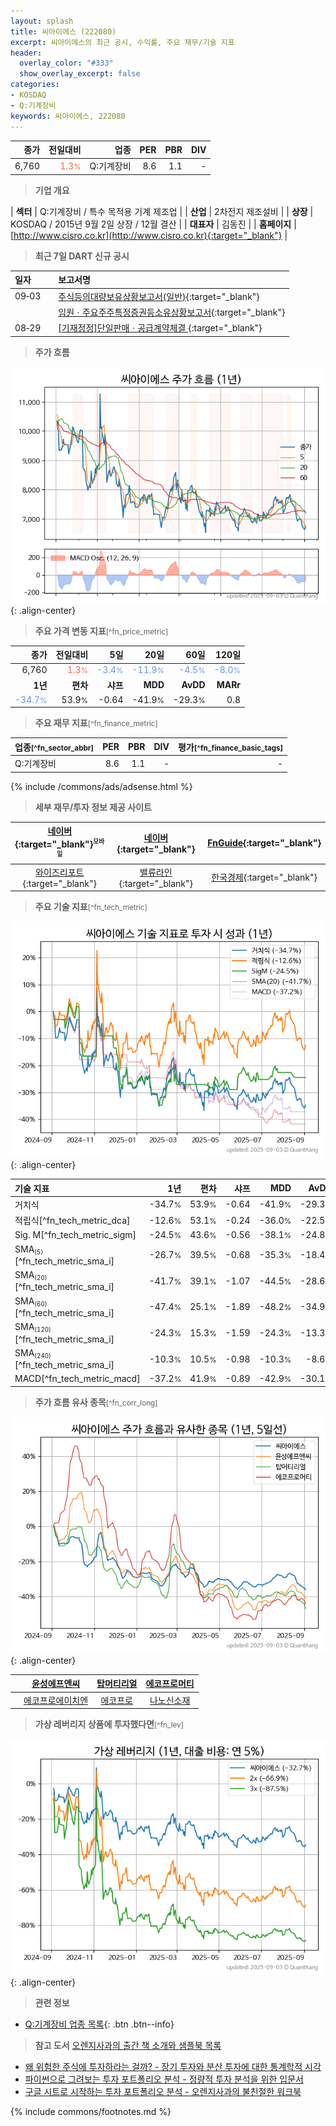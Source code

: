 ```yaml
---
layout: splash
title: 씨아이에스 (222080)
excerpt: 씨아이에스의 최근 공시, 수익률, 주요 재무/기술 지표
header:
  overlay_color: "#333"
  show_overlay_excerpt: false
categories:
- KOSDAQ
- Q:기계장비
keywords: 씨아이에스, 222080
---
```


| **종가** | **전일대비** | **업종** | **PER** | **PBR** | **DIV** |
| -------: | -----------: | -------: | ------: | ------: | ------: |
| 6,760 | <span style="color: tomato">1.3<small>%</small></span> | Q:기계장비 | 8.6 | 1.1 | - |

<!-- more -->


> **기업 개요**<a id="company"></a>

| <span style="white-space:nowrap;">**섹터**</span> | Q:기계장비 / 특수 목적용 기계 제조업 |
| <span style="white-space:nowrap;">**산업**</span> | 2차전지 제조설비 |
| <span style="white-space:nowrap;">**상장**</span> | KOSDAQ / 2015년 9월 2일 상장 / 12월 결산 |
| <span style="white-space:nowrap;">**대표자**</span> | 김동진 |
| <span style="white-space:nowrap;">**홈페이지**</span> | [http://www.cisro.co.kr](http://www.cisro.co.kr){:target="_blank"} |


> **최근 7일 DART 신규 공시**<a id="dart"></a>

| **일자** |      | **보고서명** |
| :------- | :--- | :----------- |
| 09&#x2011;03 | | [주식등의대량보유상황보고서(일반)](https://dart.fss.or.kr/dsaf001/main.do?rcpNo=20250903000170){:target="_blank"} |
|  | | [임원ㆍ주요주주특정증권등소유상황보고서](https://dart.fss.or.kr/dsaf001/main.do?rcpNo=20250903000119){:target="_blank"} |
| 08&#x2011;29 | | [[기재정정]단일판매ㆍ공급계약체결              ](https://dart.fss.or.kr/dsaf001/main.do?rcpNo=20250829900699){:target="_blank"} |


> **주가 흐름**<a id="price"></a>

![222080](/stock/images/222080.png){: .align-center}


> **주요 가격 변동 지표**<small>[^fn_price_metric]</small>

| **종가** | **전일대비** | **5일** | **20일** | **60일** | **120일** |
| -------: | -----------: | ------: | -------: | -------: | --------: |
| 6,760 | <span style="color: tomato">1.3<small>%</small></span> | <span style="color: cornflowerblue">-3.4<small>%</small></span> | <span style="color: cornflowerblue">-11.9<small>%</small></span> | <span style="color: cornflowerblue">-4.5<small>%</small></span> | <span style="color: cornflowerblue">-8.0<small>%</small></span> |
| **1년** | **편차** | **샤프** | **MDD** | **AvDD** | **MARr** |
| <span style="color: cornflowerblue">-34.7<small>%</small></span> | 53.9<small>%</small> | -0.64 | -41.9<small>%</small> | -29.3<small>%</small> | 0.8 |


> **주요 재무 지표**<small>[^fn_finance_metric]</small>

| **업종**<small>[^fn_sector_abbr]</small> | **PER** | **PBR** | **DIV** | **평가**<small>[^fn_finance_basic_tags]</small> |
| :--------------------------------------- | ------: | ------: | ------: | ----------------------------------------------: |
| Q:기계장비 | 8.6 | 1.1 | - | - |



{% include /commons/ads/adsense.html %}

> **세부 재무/투자 정보 제공 사이트**

| [네이버](https://m.stock.naver.com/domestic/stock/222080/finance/summary){:target="_blank"}<sup><small>모바일</small></sup> | [네이버](https://finance.naver.com/item/coinfo.naver?code=222080){:target="_blank"} | [FnGuide](https://comp.fnguide.com/SVO2/ASP/SVD_Invest.asp?gicode=A222080&MenuYn=Y){:target="_blank"} |
| :---: | :---: | :---: |
| [와이즈리포트](https://comp.wisereport.co.kr/company/c1040001.aspx?cmp_cd=222080){:target="_blank"} | [밸류라인](https://www.valueline.co.kr/finance/summary/222080){:target="_blank"} | [한국경제](https://markets.hankyung.com/stock/222080/financial-summary){:target="_blank"} |


> **주요 기술 지표**<small>[^fn_tech_metric]</small>


![222080](/stock/images/222080_tech.png){: .align-center}

| **기술 지표** | **1년** | **편차** | **샤프** | **MDD** | **AvDD** |
| :------------ | ------: | -----------: | -------: | ------: | -------: |
| 거치식 | -34.7<small>%</small> | 53.9<small>%</small> | -0.64 | -41.9<small>%</small> | -29.3<small>%</small> |
| 적립식[^fn_tech_metric_dca] | -12.6<small>%</small> | 53.1<small>%</small> | -0.24 | -36.0<small>%</small> | -22.5<small>%</small> |
| Sig. M[^fn_tech_metric_sigm] | -24.5<small>%</small> | 43.6<small>%</small> | -0.56 | -38.1<small>%</small> | -24.8<small>%</small> |
| SMA<small><sub>(5)</sub></small>[^fn_tech_metric_sma_i] | -26.7<small>%</small> | 39.5<small>%</small> | -0.68 | -35.3<small>%</small> | -18.4<small>%</small> |
| SMA<small><sub>(20)</sub></small>[^fn_tech_metric_sma_i] | -41.7<small>%</small> | 39.1<small>%</small> | -1.07 | -44.5<small>%</small> | -28.6<small>%</small> |
| SMA<small><sub>(60)</sub></small>[^fn_tech_metric_sma_i] | -47.4<small>%</small> | 25.1<small>%</small> | -1.89 | -48.2<small>%</small> | -34.9<small>%</small> |
| SMA<small><sub>(120)</sub></small>[^fn_tech_metric_sma_i] | -24.3<small>%</small> | 15.3<small>%</small> | -1.59 | -24.3<small>%</small> | -13.3<small>%</small> |
| SMA<small><sub>(240)</sub></small>[^fn_tech_metric_sma_i] | -10.3<small>%</small> | 10.5<small>%</small> | -0.98 | -10.3<small>%</small> | -8.6<small>%</small> |
| MACD[^fn_tech_metric_macd] | -37.2<small>%</small> | 41.9<small>%</small> | -0.89 | -42.9<small>%</small> | -30.1<small>%</small> |


> **주가 흐름 유사 종목**<a id="corr"></a><small>[^fn_corr_long]</small>

![222080](/stock/images/222080_corr.png){: .align-center}

|       | [윤성에프앤씨](/372170/) | [탑머티리얼](/360070/) | [에코프로머티](/450080/) |
| :---: | :------------------------------------: | :------------------------------------: | :------------------------------------: |
|       | [에코프로에이치엔](/383310/) | [에코프로](/086520/) | [나노신소재](/121600/) |


> **가상 레버리지 상품에 투자했다면**<a id="2x"></a><small>[^fn_lev]</small>

![222080](/stock/images/222080_2x.png){: .align-center}


> **관련 정보**

- [Q:기계장비 업종 목록](/stats/sector/kosdaq_업종_기계장비_종목/){: .btn .btn--info}

> **참고 도서** [오렌지사과의 출간 책 소개와 샘플북 목록](https://kongdori.tistory.com/691)

- [왜 위험한 주식에 투자하라는 걸까? - 장기 투자와 분산 투자에 대한 통계학적 시각](https://kongdori.tistory.com/421)
- [파이썬으로 그려보는 투자 포트폴리오 분석  - 정량적 투자 분석을 위한 입문서](https://kongdori.tistory.com/643)
- [구글 시트로 시작하는 투자 포트폴리오 분석 - 오렌지사과의 불친절한 워크북](https://kongdori.tistory.com/449)


{% include commons/footnotes.md %}